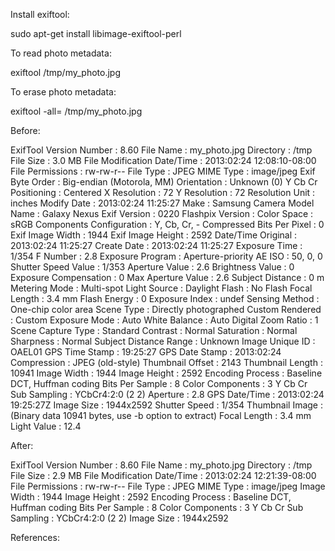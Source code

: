 

Install exiftool:

sudo apt-get install libimage-exiftool-perl

To read photo metadata:

exiftool /tmp/my_photo.jpg

To erase photo metadata:

exiftool -all= /tmp/my_photo.jpg

Before:

ExifTool Version Number         : 8.60
File Name                       : my_photo.jpg
Directory                       : /tmp
File Size                       : 3.0 MB
File Modification Date/Time     : 2013:02:24 12:08:10-08:00
File Permissions                : rw-rw-r--
File Type                       : JPEG
MIME Type                       : image/jpeg
Exif Byte Order                 : Big-endian (Motorola, MM)
Orientation                     : Unknown (0)
Y Cb Cr Positioning             : Centered
X Resolution                    : 72
Y Resolution                    : 72
Resolution Unit                 : inches
Modify Date                     : 2013:02:24 11:25:27
Make                            : Samsung
Camera Model Name               : Galaxy Nexus
Exif Version                    : 0220
Flashpix Version                : 
Color Space                     : sRGB
Components Configuration        : Y, Cb, Cr, -
Compressed Bits Per Pixel       : 0
Exif Image Width                : 1944
Exif Image Height               : 2592
Date/Time Original              : 2013:02:24 11:25:27
Create Date                     : 2013:02:24 11:25:27
Exposure Time                   : 1/354
F Number                        : 2.8
Exposure Program                : Aperture-priority AE
ISO                             : 50, 0, 0
Shutter Speed Value             : 1/353
Aperture Value                  : 2.6
Brightness Value                : 0
Exposure Compensation           : 0
Max Aperture Value              : 2.6
Subject Distance                : 0 m
Metering Mode                   : Multi-spot
Light Source                    : Daylight
Flash                           : No Flash
Focal Length                    : 3.4 mm
Flash Energy                    : 0
Exposure Index                  : undef
Sensing Method                  : One-chip color area
Scene Type                      : Directly photographed
Custom Rendered                 : Custom
Exposure Mode                   : Auto
White Balance                   : Auto
Digital Zoom Ratio              : 1
Scene Capture Type              : Standard
Contrast                        : Normal
Saturation                      : Normal
Sharpness                       : Normal
Subject Distance Range          : Unknown
Image Unique ID                 : OAEL01
GPS Time Stamp                  : 19:25:27
GPS Date Stamp                  : 2013:02:24
Compression                     : JPEG (old-style)
Thumbnail Offset                : 2143
Thumbnail Length                : 10941
Image Width                     : 1944
Image Height                    : 2592
Encoding Process                : Baseline DCT, Huffman coding
Bits Per Sample                 : 8
Color Components                : 3
Y Cb Cr Sub Sampling            : YCbCr4:2:0 (2 2)
Aperture                        : 2.8
GPS Date/Time                   : 2013:02:24 19:25:27Z
Image Size                      : 1944x2592
Shutter Speed                   : 1/354
Thumbnail Image                 : (Binary data 10941 bytes, use -b option to extract)
Focal Length                    : 3.4 mm
Light Value                     : 12.4

After:

ExifTool Version Number         : 8.60
File Name                       : my_photo.jpg
Directory                       : /tmp
File Size                       : 2.9 MB
File Modification Date/Time     : 2013:02:24 12:21:39-08:00
File Permissions                : rw-rw-r--
File Type                       : JPEG
MIME Type                       : image/jpeg
Image Width                     : 1944
Image Height                    : 2592
Encoding Process                : Baseline DCT, Huffman coding
Bits Per Sample                 : 8
Color Components                : 3
Y Cb Cr Sub Sampling            : YCbCr4:2:0 (2 2)
Image Size                      : 1944x2592

References:
